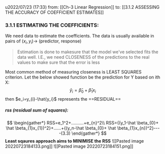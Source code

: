 u2022/07/23  (17:33)
from: [[Ch-3 Linear Regression]]
to: [[3.1.2 ASSESSING THE ACCURACY OF COEFFICIENT ESTIMATES]]

### 3.1.1 ESTIMATING THE COEFFICIENTS:
We need data to estimate the coefficients. The data is usually available in pairs of $(x_i,y_i)$-> (predictor, response)
>Estimation is done to makesure that the model we've selected fits the data well. I.E., we need CLOSENESS of the predictions to the real values to make sure that the error is less

Most common method of measuring closeness is LEAST SQUARES criterion.
Let the below showed function be the prediction for Y based on ith X:
$$
\hat y_i=\hat \beta_{0}+ \hat \beta_{1}x_i
$$
then $e_i=y_{i}-\hat{y_i}$ represents the ==RESIDUAL==

##### rss (residual sum of squares):
$$
\begin{gather*}
RSS=e_1^2+..........+e_{n}^2\\
RSS={(y_1-\hat \beta_{0}+ \hat \beta_{1}x_{1})^2}+......+{(y_n-\hat \beta_{0}+ \hat \beta_{1}x_{n})^2}----(3.3)
\end{gather*}
$$
**Least sqaures approach aims to MINIMISE the RSS**
![[Pasted image 20220723184133.png]]
![[Pasted image 20220723184151.png]]
